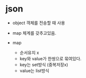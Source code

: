 # json

- object 객체를 전송할 때 사용
- map 체계를 갖추고있음.

- map
  - 순서유지 x
  - key와 value가 한쌍으로 묶여있다.
  - key는 set방식 (중복저장x)
  - value는 list방식
